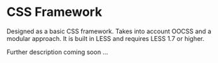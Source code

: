# CSS Framework

Designed as a basic CSS framework. Takes into account OOCSS and a modular
approach. It is built in LESS and requires LESS 1.7 or higher.

Further description coming soon ...